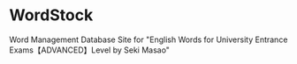 # WordStock
Word Management Database Site for "English Words for University Entrance Exams【ADVANCED】Level by Seki Masao"
